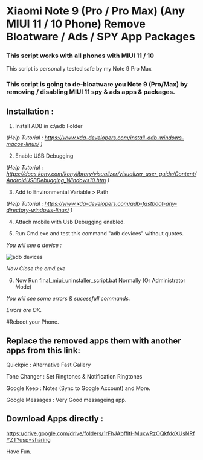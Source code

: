 # Xiaomi Note 9 (Pro / Pro Max) (Any MIUI 11 / 10 Phone) Remove Bloatware / Ads / SPY App Packages

### This script works with all phones with MIUI 11 / 10

This script is personally tested safe by my Note 9 Pro Max

### This script is going to de-bloatware you Note 9 (Pro/Max) by removing / disabling MIUI 11 spy &amp; ads apps &amp; packages.

## Installation : 
1) Install ADB in c:\adb Folder 

*(Help Tutorial : https://www.xda-developers.com/install-adb-windows-macos-linux/ )*

2) Enable USB Debugging 

*(Help Tutorial : https://docs.kony.com/konylibrary/visualizer/visualizer_user_guide/Content/AndroidUSBDebugging_Windows10.htm )*

3) Add to Environmental Variable > Path 

*(Help Tutorial : https://www.xda-developers.com/adb-fastboot-any-directory-windows-linux/ )*

4) Attach mobile with Usb Debugging enabled.

5) Run Cmd.exe and test this command "adb devices" without quotes.

*You will see a device :*

![adb devices](https://i.ibb.co/QQfWM3S/adb-devices.jpg)

*Now Close the cmd.exe*

6) Now Run final_miui_uninstaller_script.bat Normally (Or Administrator Mode)

*You will see some errors & sucessfull commands.*

*Errors are OK.*

#Reboot your Phone.


## Replace the removed apps them with another apps from this link:

Quickpic : Alternative Fast Gallery

Tone Changer : Set Ringtones & Notification Ringtones

Google Keep : Notes (Sync to Google Account)
and More.

Google Messages : Very Good messageing app.


## Download Apps directly : 

https://drive.google.com/drive/folders/1rFhJAbffItHMuxwRzOQkfdoXUsNRfYZT?usp=sharing

Have Fun.

